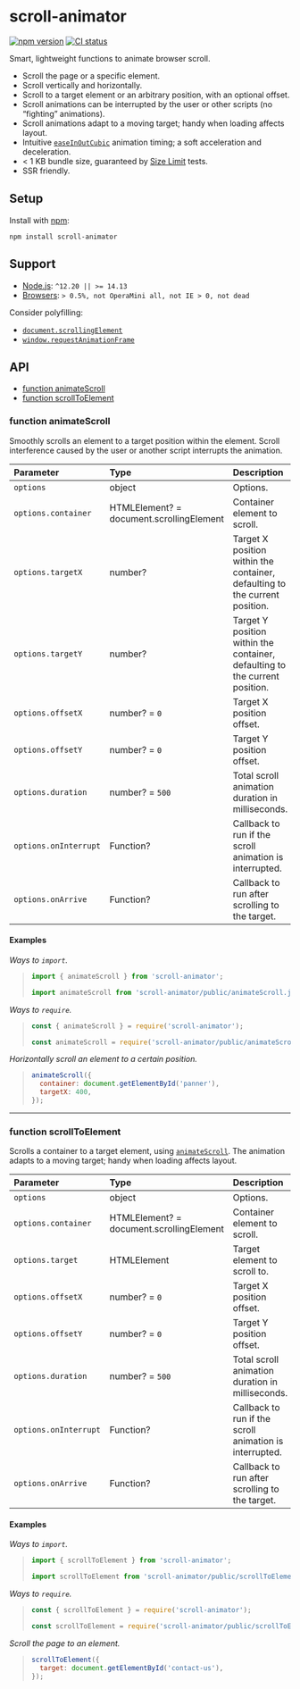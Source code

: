 # scroll-animator

[![npm version](https://badgen.net/npm/v/scroll-animator)](https://npm.im/scroll-animator) [![CI status](https://github.com/jaydenseric/scroll-animator/workflows/CI/badge.svg)](https://github.com/jaydenseric/scroll-animator/actions)

Smart, lightweight functions to animate browser scroll.

- Scroll the page or a specific element.
- Scroll vertically and horizontally.
- Scroll to a target element or an arbitrary position, with an optional offset.
- Scroll animations can be interrupted by the user or other scripts (no “fighting” animations).
- Scroll animations adapt to a moving target; handy when loading affects layout.
- Intuitive [`easeInOutCubic`](https://easings.net/#easeInOutCubic) animation timing; a soft acceleration and deceleration.
- < 1 KB bundle size, guaranteed by [Size Limit](https://github.com/ai/size-limit) tests.
- SSR friendly.

## Setup

Install with [npm](https://npmjs.com):

```shell
npm install scroll-animator
```

## Support

- [Node.js](https://nodejs.org): `^12.20 || >= 14.13`
- [Browsers](https://npm.im/browserslist): `> 0.5%, not OperaMini all, not IE > 0, not dead`

Consider polyfilling:

- [`document.scrollingElement`](https://caniuse.com/#feat=document-scrollingelement)
- [`window.requestAnimationFrame`](https://caniuse.com/#feat=requestanimationframe)

## API

- [function animateScroll](#function-animatescroll)
- [function scrollToElement](#function-scrolltoelement)

### function animateScroll

Smoothly scrolls an element to a target position within the element. Scroll interference caused by the user or another script interrupts the animation.

| Parameter | Type | Description |
| :-- | :-- | :-- |
| `options` | object | Options. |
| `options.container` | HTMLElement? = document.scrollingElement | Container element to scroll. |
| `options.targetX` | number? | Target X position within the container, defaulting to the current position. |
| `options.targetY` | number? | Target Y position within the container, defaulting to the current position. |
| `options.offsetX` | number? = `0` | Target X position offset. |
| `options.offsetY` | number? = `0` | Target Y position offset. |
| `options.duration` | number? = `500` | Total scroll animation duration in milliseconds. |
| `options.onInterrupt` | Function? | Callback to run if the scroll animation is interrupted. |
| `options.onArrive` | Function? | Callback to run after scrolling to the target. |

#### Examples

_Ways to `import`._

> ```js
> import { animateScroll } from 'scroll-animator';
> ```
>
> ```js
> import animateScroll from 'scroll-animator/public/animateScroll.js';
> ```

_Ways to `require`._

> ```js
> const { animateScroll } = require('scroll-animator');
> ```
>
> ```js
> const animateScroll = require('scroll-animator/public/animateScroll.js');
> ```

_Horizontally scroll an element to a certain position._

> ```js
> animateScroll({
>   container: document.getElementById('panner'),
>   targetX: 400,
> });
> ```

---

### function scrollToElement

Scrolls a container to a target element, using [`animateScroll`](#function-animatescroll). The animation adapts to a moving target; handy when loading affects layout.

| Parameter | Type | Description |
| :-- | :-- | :-- |
| `options` | object | Options. |
| `options.container` | HTMLElement? = document.scrollingElement | Container element to scroll. |
| `options.target` | HTMLElement | Target element to scroll to. |
| `options.offsetX` | number? = `0` | Target X position offset. |
| `options.offsetY` | number? = `0` | Target Y position offset. |
| `options.duration` | number? = `500` | Total scroll animation duration in milliseconds. |
| `options.onInterrupt` | Function? | Callback to run if the scroll animation is interrupted. |
| `options.onArrive` | Function? | Callback to run after scrolling to the target. |

#### Examples

_Ways to `import`._

> ```js
> import { scrollToElement } from 'scroll-animator';
> ```
>
> ```js
> import scrollToElement from 'scroll-animator/public/scrollToElement.js';
> ```

_Ways to `require`._

> ```js
> const { scrollToElement } = require('scroll-animator');
> ```
>
> ```js
> const scrollToElement = require('scroll-animator/public/scrollToElement.js');
> ```

_Scroll the page to an element._

> ```js
> scrollToElement({
>   target: document.getElementById('contact-us'),
> });
> ```
